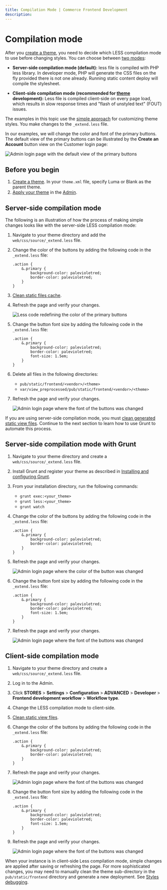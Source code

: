 ```yaml
---
title: Compilation Mode | Commerce Frontend Development
description:
---
```


# Compilation mode

After you [create a theme](../../themes/create-storefront.md), you need to decide which LESS compilation mode to use before changing styles. You can choose between [two modes](../preprocess.md):

-  **Server-side compilation mode (default):** less file is compiled with PHP less library. In developer mode, PHP will generate the CSS files on the fly provided there is not one already. Running static content deploy will compile the stylesheet.

-  **Client-side compilation mode (recommended for [theme](https://glossary.magento.com/theme) development):** Less file is compiled client-side on every page load, which results in slow response times and "flash of unstyled text" (FOUT) issues.

The examples in this topic use the [simple approach](../quickstart/customize-styles.md#) for customizing theme styles. You make changes to the `_extend.less` file.

In our examples, we will change the color and font of the primary buttons. The default view of the primary buttons can be illustrated by the **Create an Account** button view on the Customer login page:

![Admin login page with the default view of the primary buttons](../../../_images/frontend/extend_less_screenshot21.png)

## Before you begin

1. [Create a theme](../../themes/create-storefront.md). In your `theme.xml` file, specify Luma or Blank as the parent theme.
1. [Apply your theme](../../themes/apply-storefront.md) in the [Admin](https://glossary.magento.com/magento-admin).

## Server-side compilation mode

The following is an illustration of how the process of making simple changes looks like with the server-side LESS compilation mode:

1. Navigate to your theme directory and add the `web/css/source/_extend.less` file.
1. Change the color of the buttons by adding the following code in the `_extend.less` file:

   ```less
   .action {
       &.primary {
           background-color: palevioletred;
           border-color: palevioletred;
       }
   }
   ```

1. [Clean static files cache](../../caching.md#clean-cache).
1. Refresh the page and verify your changes.

   ![Less code redefining the color of the primary buttons](../../../_images/frontend/extend_less_screenshot121.png)

1. Change the button font size by adding the following code in the `_extend.less` file:

   ```less
   .action {
       &.primary {
           background-color: palevioletred;
           border-color: palevioletred;
           font-size: 1.5em;
       }
   }
   ```

1. Delete all files in the following directories:

   -  `pub/static/frontend/<vendor>/<theme>`
   -  `var/view_preprocessed/pub/static/frontend/<vendor>/<theme>`

1. Refresh the page and verify your changes.

   ![Admin login page where the font of the buttons was changed](../../../_images/frontend/extend_less_screenshot221.png)

<InlineAlert variant="info" slots="text"/>

If you are using server-side compilation mode, you must [clean generated static view files](../../caching.md#clean-static-files). Continue to the next section to learn how to use Grunt to automate this process.

## Server-side compilation mode with Grunt

1. Navigate to your theme directory and create a `web/css/source/_extend.less` file.
1. Install Grunt and register your theme as described in [Installing and configuring Grunt](../../tools/grunt.md).
1. From your installation directory, run the following commands:

   -  `grunt exec:<your_theme>`
   -  `grunt less:<your_theme>`
   -  `grunt watch`

1. Change the color of the buttons by adding the following code in the `_extend.less` file:

   ```less
   .action {
       &.primary {
           background-color: palevioletred;
           border-color: palevioletred;
       }
   }
   ```

1. Refresh the page and verify your changes.

   ![Admin login page where the color of the button was changed](../../../_images/frontend/extend_less_screenshot121.png)

1. Change the button font size by adding the following code in the `_extend.less` file:

   ```less
   .action {
       &.primary {
           background-color: palevioletred;
           border-color: palevioletred;
           font-size: 1.5em;
       }
   }
   ```

1. Refresh the page and verify your changes.

   ![Admin login page where the font of the buttons was changed](../../../_images/frontend/extend_less_screenshot221.png)

## Client-side compilation mode

1. Navigate to your theme directory and create a `web/css/source/_extend.less` file.
1. Log in to the Admin.
1. Click **STORES** > **Settings** > **Configuration** > **ADVANCED** > **Developer** > **Frontend development workflow** > **Workflow type**.
1. Change the LESS compilation mode to client-side.
1. [Clean static view files](../../caching.md#clean-static-files).
1. Change the color of the buttons by adding the following code in the `_extend.less` file:

   ```less
   .action {
       &.primary {
           background-color: palevioletred;
           border-color: palevioletred;
       }
   }
   ```

1. Refresh the page and verify your changes.

   ![Admin login page where the font of the buttons was changed](../../../_images/frontend/extend_less_screenshot121.png)

1. Change the button font size by adding the following code in the `_extend.less` file:

   ```less
   .action {
       &.primary {
           background-color: palevioletred;
           border-color: palevioletred;
           font-size: 1.5em;
       }
   }
   ```

1. Refresh the page and verify your changes.

   ![Admin login page where the font of the buttons was changed](../../../_images/frontend/extend_less_screenshot221.png)

<InlineAlert variant="info" slots="text"/>

When your instance is in client-side Less compilation mode, simple changes are applied after saving or refreshing the page. For more sophisticated changes, you may need to manually clean the theme sub-directory in the `pub/static/frontend` directory and generate a new deployment. See [Styles debugging](../debug.md).
